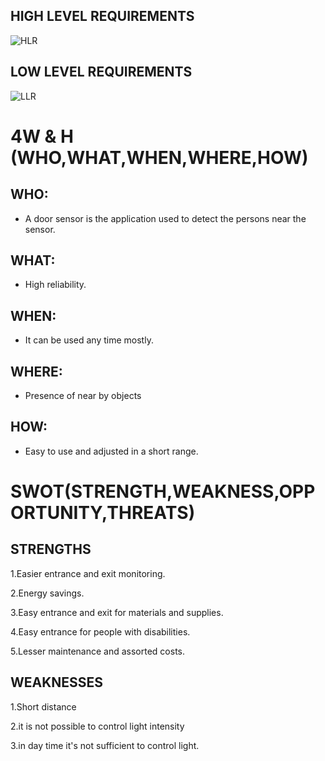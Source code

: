 ## HIGH LEVEL REQUIREMENTS
 ![HLR](https://user-images.githubusercontent.com/101395036/164391362-91abdb80-2e38-423c-bd7a-d3b2d6be3a5b.png)
## LOW LEVEL REQUIREMENTS
 ![LLR](https://user-images.githubusercontent.com/101395036/164390863-a00e19b3-519b-4f72-a762-d996a88e8eaf.png)
# 4W & H (WHO,WHAT,WHEN,WHERE,HOW)
 ## WHO:
   * A door sensor is the application used to detect the persons near the sensor.
 ## WHAT:
   * High reliability.
 ## WHEN:
   * It can be used any time mostly.
 ## WHERE:
   * Presence of near by objects
 ## HOW:
   * Easy to use and adjusted in a short range.

# SWOT(STRENGTH,WEAKNESS,OPPORTUNITY,THREATS)

## STRENGTHS
  1.Easier entrance and exit monitoring.
  
  2.Energy savings.
  
  3.Easy entrance and exit for materials and supplies.
  
  4.Easy entrance for people with disabilities.
  
  5.Lesser maintenance and assorted costs.
## WEAKNESSES
  1.Short distance
  
  2.it is not possible to control light intensity
  
  3.in day time it's not sufficient to control light. 
